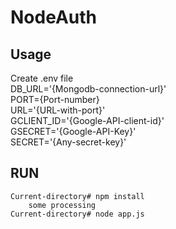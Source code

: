 # NodeAuth

Usage
----
Create .env file<br>
    DB_URL='{Mongodb-connection-url}'<br>
    PORT={Port-number}<br>
    URL='{URL-with-port}'<br>
    GCLIENT_ID='{Google-API-client-id}'<br>
    GSECRET='{Google-API-Key}'<br>
    SECRET='{Any-secret-key}'<br>

RUN
---
    Current-directory# npm install
        some processing
    Current-directory# node app.js